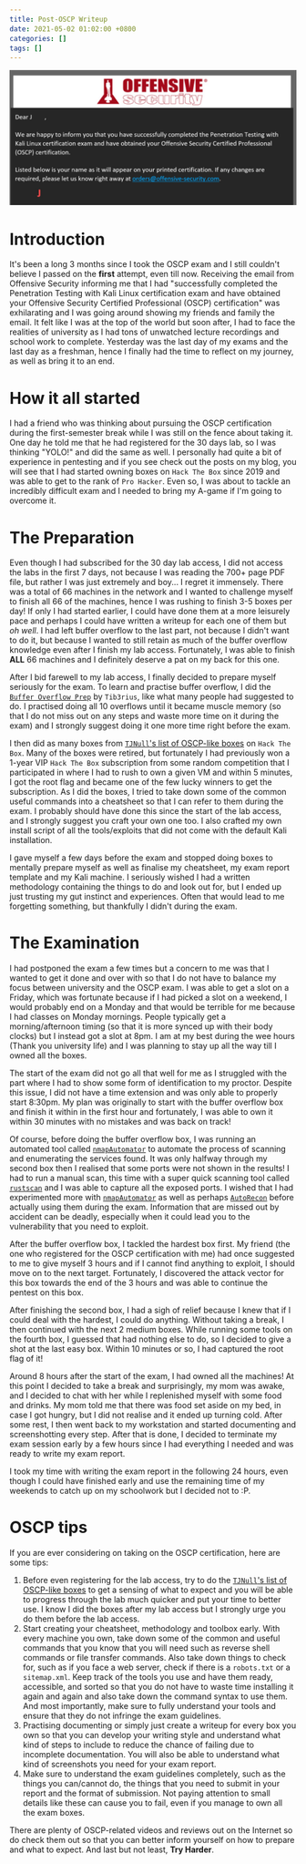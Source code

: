 ```yaml
---
title: Post-OSCP Writeup
date: 2021-05-02 01:02:00 +0800
categories: []
tags: []
---
```


![](/assets/images/oscp.jpg)

# Introduction

It's been a long 3 months since I took the OSCP exam and I still couldn't believe I passed on the **first** attempt, even till now. Receiving the email from Offensive Security informing me that I had "successfully completed the Penetration Testing with Kali Linux certification exam and have obtained your Offensive Security Certified Professional (OSCP) certification" was exhilarating and I was going around showing my friends and family the email. It felt like I was at the top of the world but soon after, I had to face the realities of university as I had tons of unwatched lecture recordings and school work to complete. Yesterday was the last day of my exams and the last day as a freshman, hence I finally had the time to reflect on my journey, as well as bring it to an end.

# How it all started

I had a friend who was thinking about pursuing the OSCP certification during the first-semester break while I was still on the fence about taking it. One day he told me that he had registered for the 30 days lab, so I was thinking "YOLO!" and did the same as well. I personally had quite a bit of experience in pentesting and if you see check out the posts on my blog, you will see that I had started owning boxes on `Hack The Box` since 2019 and was able to get to the rank of `Pro Hacker`. Even so, I was about to tackle an incredibly difficult exam and I needed to bring my A-game if I'm going to overcome it.

# The Preparation

Even though I had subscribed for the 30 day lab access, I did not access the labs in the first 7 days, not because I was reading the 700+ page PDF file, but rather I was just extremely and boy... I regret it immensely. There was a total of 66 machines in the network and I wanted to challenge myself to finish all 66 of the machines, hence I was rushing to finish 3-5 boxes per day! If only I had started earlier, I could have done them at a more leisurely pace and perhaps I could have written a writeup for each one of them but *oh well*. I had left buffer overflow to the last part, not because I didn't want to do it, but because I wanted to still retain as much of the buffer overflow knowledge even after I finish my lab access. Fortunately, I was able to finish **ALL** 66 machines and I definitely deserve a pat on my back for this one.

After I bid farewell to my lab access, I finally decided to prepare myself seriously for the exam. To learn and practise buffer overflow, I did the [`Buffer Overflow Prep`](https://tryhackme.com/room/bufferoverflowprep) by `Tib3rius`, like what many people had suggested to do. I practised doing all 10 overflows until it became muscle memory (so that I do not miss out on any steps and waste more time on it during the exam) and I strongly suggest doing it one more time right before the exam.

I then did as many boxes from [`TJNull`'s list of OSCP-like boxes](https://docs.google.com/spreadsheets/d/1dwSMIAPIam0PuRBkCiDI88pU3yzrqqHkDtBngUHNCw8/edit#gid=1839402159) on `Hack The Box`. Many of the boxes were retired, but fortunately I had previously won a 1-year VIP `Hack The Box` subscription from some random competition that I participated in where I had to rush to own a given VM and within 5 minutes, I got the root flag and became one of the few lucky winners to get the subscription. As I did the boxes, I tried to take down some of the common useful commands into a cheatsheet so that I can refer to them during the exam. I probably should have done this since the start of the lab access, and I strongly suggest you craft your own one too. I also crafted my own install script of all the tools/exploits that did not come with the default Kali installation.

I gave myself a few days before the exam and stopped doing boxes to mentally prepare myself as well as finalise my cheatsheet, my exam report template and my Kali machine. I seriously wished I had a written methodology containing the things to do and look out for, but I ended up just trusting my gut instinct and experiences. Often that would lead to me forgetting something, but thankfully I didn't during the exam.

# The Examination

I had postponed the exam a few times but a concern to me was that I wanted to get it done and over with so that I do not have to balance my focus between university and the OSCP exam. I was able to get a slot on a Friday, which was fortunate because if I had picked a slot on a weekend, I would probably end on a Monday and that would be terrible for me because I had classes on Monday mornings. People typically get a morning/afternoon timing (so that it is more synced up with their body clocks) but I instead got a slot at 8pm. I am at my best during the wee hours (Thank you university life) and I was planning to stay up all the way till I owned all the boxes.

The start of the exam did not go all that well for me as I struggled with the part where I had to show some form of identification to my proctor. Despite this issue, I did not have a time extension and was only able to properly start 8:30pm. My plan was originally to start with the buffer overflow box and finish it within in the first hour and fortunately, I was able to own it within 30 minutes with no mistakes and was back on track!

Of course, before doing the buffer overflow box, I was running an automated tool called [`nmapAutomator`](https://github.com/21y4d/nmapAutomator) to automate the process of scanning and enumerating the services found. It was only halfway through my second box then I realised that some ports were not shown in the results! I had to run a manual scan, this time with a super quick scanning tool called [`rustscan`](https://github.com/RustScan/RustScan) and I was able to capture all the exposed ports. I wished that I had experimented more with [`nmapAutomator`](https://github.com/21y4d/nmapAutomator) as well as perhaps [`AutoRecon`](https://github.com/Tib3rius/AutoRecon) before actually using them during the exam. Information that are missed out by accident can be deadly, especially when it could lead you to the vulnerability that you need to exploit.

After the buffer overflow box, I tackled the hardest box first. My friend (the one who registered for the OSCP certification with me) had once suggested to me to give myself 3 hours and if I cannot find anything to exploit, I should move on to the next target. Fortunately, I discovered the attack vector for this box towards the end of the 3 hours and was able to continue the pentest on this box.

After finishing the second box, I had a sigh of relief because I knew that if I could deal with the hardest, I could do anything. Without taking a break, I then continued with the next 2 medium boxes. While running some tools on the fourth box, I guessed that had nothing else to do, so I decided to give a shot at the last easy box. Within 10 minutes or so, I had captured the root flag of it! 

Around 8 hours after the start of the exam, I had owned all the machines! At this point I decided to take a break and surprisingly, my mom was awake, and I decided to chat with her while I replenished myself with some food and drinks. My mom told me that there was food set aside on my bed, in case I got hungry, but I did not realise and it ended up turning cold. After some rest, I then went back to my workstation and started documenting and screenshotting every step. After that is done, I decided to terminate my exam session early by a few hours since I had everything I needed and was ready to write my exam report.

I took my time with writing the exam report in the following 24 hours, even though I could have finished early and use the remaining time of my weekends to catch up on my schoolwork but I decided not to :P.

# OSCP tips

If you are ever considering on taking on the OSCP certification, here are some tips:

1) Before even registering for the lab access, try to do the [`TJNull`'s list of OSCP-like boxes](https://docs.google.com/spreadsheets/d/1dwSMIAPIam0PuRBkCiDI88pU3yzrqqHkDtBngUHNCw8/edit#gid=1839402159) to get a sensing of what to expect and you will be able to progress through the lab much quicker and put your time to better use. I know I did the boxes after my lab access but I strongly urge you do them before the lab access.  
2) Start creating your cheatsheet, methodology and toolbox early. With every machine you own, take down some of the common and useful commands that you know that you will need such as reverse shell commands or file transfer commands. Also take down things to check for, such as if you face a web server, check if there is a `robots.txt` or a `sitemap.xml`. Keep track of the tools you use and have them ready, accessible, and sorted so that you do not have to waste time installing it again and again and also take down the command syntax to use them. And most importantly, make sure to fully understand your tools and ensure that they do not infringe the exam guidelines.  
3) Practising documenting or simply just create a writeup for every box you own so that you can develop your writing style and understand what kind of steps to include to reduce the chance of failing due to incomplete documentation. You will also be able to understand what kind of screenshots you need for your exam report.  
4) Make sure to understand the exam guidelines completely, such as the things you can/cannot do, the things that you need to submit in your report and the format of submission. Not paying attention to small details like these can cause you to fail, even if you manage to own all the exam boxes.

There are plenty of OSCP-related videos and reviews out on the Internet so do check them out so that you can better inform yourself on how to prepare and what to expect. And last but not least, **Try Harder**.

